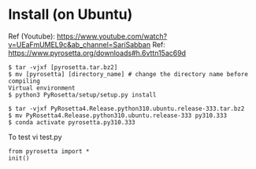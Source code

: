 # Install (on Ubuntu)
Ref (Youtube): https://www.youtube.com/watch?v=UEaFmUMEL9c&ab_channel=SariSabban
Ref: https://www.pyrosetta.org/downloads#h.6vttn15ac69d  
```
$ tar -vjxf [pyrosetta.tar.bz2]
$ mv [pyrosetta] [directory_name] # change the directory name before compiling
Virtual environment
$ python3 PyRosetta/setup/setup.py install
```
```
$ tar -vjxf PyRosetta4.Release.python310.ubuntu.release-333.tar.bz2
$ mv PyRosetta4.Release.python310.ubuntu.release-333 py310.333
$ conda activate pyrosetta.py310.333
```
To test
vi test.py
```
from pyrosetta import *
init()
```
